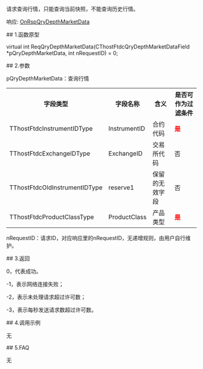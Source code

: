 <p>请求查询行情，只能查询当前快照，不能查询历史行情。</p>
<p>响应: <a href="../../CTHOSTFTDCTRADERAPI/ONRSPQRYDEPTHMARKETDATA/">OnRspQryDepthMarketData</a></p>
<span class="anchor" id="91b4167c-c4a8-47bc-b729-bd34fa36a69a"></span>
## 1.函数原型
<p>virtual int ReqQryDepthMarketData(CThostFtdcQryDepthMarketDataField *pQryDepthMarketData, int nRequestID) = 0;</p>
<span class="anchor" id="ce588375-ebae-4f5b-910f-b2d93f793458"></span>
## 2.参数
<p>pQryDepthMarketData：查询行情</p>
<table><tr><th style="TEXT-ALIGN: center;">字段类型</th><th style="TEXT-ALIGN: center;">字段名称</th><th style="TEXT-ALIGN: center;">含义</th><th style="TEXT-ALIGN: center;">是否可作为过滤条件</th></tr><tr><td style="TEXT-ALIGN: left;">TThostFtdcInstrumentIDType</td>
<td style="TEXT-ALIGN: left;">InstrumentID</td>
<td style="TEXT-ALIGN: left;">合约代码</td>
<td style="TEXT-ALIGN: left;"><strong><font color="#FF0000">是</font></strong></td>
</tr>
<tr><td style="TEXT-ALIGN: left;">TThostFtdcExchangeIDType</td>
<td style="TEXT-ALIGN: left;">ExchangeID</td>
<td style="TEXT-ALIGN: left;">交易所代码</td>
<td style="TEXT-ALIGN: left;">否</td>
</tr>
<tr><td style="TEXT-ALIGN: left;">TThostFtdcOldInstrumentIDType</td>
<td style="TEXT-ALIGN: left;">reserve1</td>
<td style="TEXT-ALIGN: left;">保留的无效字段</td>
<td style="TEXT-ALIGN: left;">否</td>
</tr>
<tr><td style="TEXT-ALIGN: left;">TThostFtdcProductClassType</td>
<td style="TEXT-ALIGN: left;">ProductClass</td>
<td style="TEXT-ALIGN: left;">产品类型</td>
<td style="TEXT-ALIGN: left;"><strong><font color="#FF0000">是</font></strong></td>
</tr>
</table>
<p>nRequestID：请求ID，对应响应里的nRequestID，无递增规则，由用户自行维护。</p>
<span class="anchor" id="4e5f1c2d-e4d3-4256-900a-ac2942a7e325"></span>
## 3.返回
<p>0，代表成功。</p>
<p>-1，表示网络连接失败；</p>
<p>-2，表示未处理请求超过许可数；</p>
<p>-3，表示每秒发送请求数超过许可数。</p>
<span class="anchor" id="a1ac00a5-e269-4791-88ed-d407b2c17ae5"></span>
## 4.调用示例
<p>无</p>
<span class="anchor" id="ae2192e0-138c-4e00-9bd4-5dc559ce2b74"></span>
## 5.FAQ
<p>无</p>
